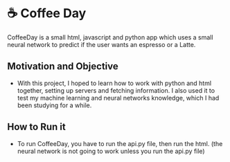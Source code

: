 # ☕ Coffee Day

CoffeeDay is a small html, javascript and python app which uses a small neural network to predict if the user wants an espresso or a Latte.

## Motivation and Objective
- With this project, I hoped to learn how to work with python and html together, setting up servers and fetching information. I also used it to test my machine learning and neural networks knowledge, which I had been studying for a while.
## How to Run it
- To run CoffeeDay, you have to run the api.py file, then run the html. (the neural network is not going to work unless you run the api.py file)

